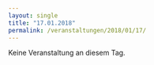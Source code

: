 ```yaml
---
layout: single
title: "17.01.2018"
permalink: /veranstaltungen/2018/01/17/
---
```


Keine Veranstaltung an diesem Tag.
